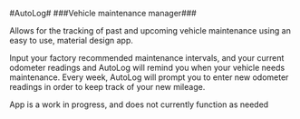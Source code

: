 #AutoLog#
###Vehicle maintenance manager###

Allows for the tracking of past and upcoming vehicle maintenance using an easy to use, material design app.

Input your factory recommended maintenance intervals, and your current odometer readings and AutoLog will remind you
when your vehicle needs maintenance. Every week, AutoLog will prompt you to enter new odometer readings in order to keep
track of your new mileage.

App is a work in progress, and does not currently function as needed



